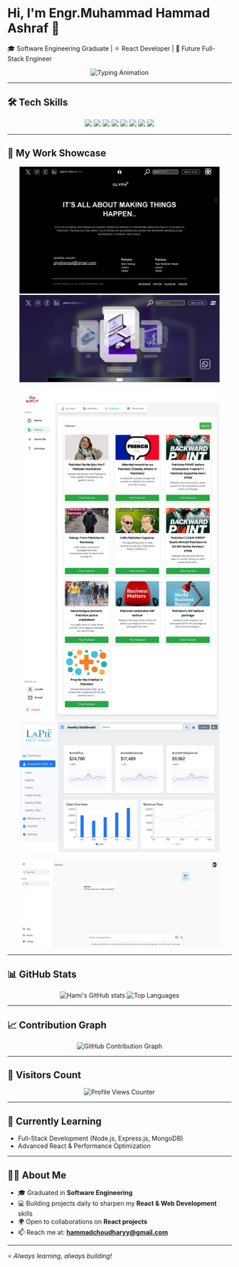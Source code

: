 # Hi, I'm Engr.Muhammad Hammad Ashraf 👋

🎓 Software Engineering Graduate | ⚛️ React Developer | 🚀 Future Full-Stack Engineer

<p align="center">
  <img src="https://readme-typing-svg.herokuapp.com?font=Fira+Code&size=22&duration=3000&pause=1000&color=00F7FF&center=true&vCenter=true&width=500&lines=React+Developer;Software+Engineering+Graduate;Frontend+Enthusiast;Future+Full+Stack+Engineer" alt="Typing Animation" />
</p>

---

## 🛠️ Tech Skills

<p align="center">
  <img src="https://img.shields.io/badge/HTML5-E34F26?style=for-the-badge&logo=html5&logoColor=white" />
  <img src="https://img.shields.io/badge/CSS3-1572B6?style=for-the-badge&logo=css3&logoColor=white" />
  <img src="https://img.shields.io/badge/Bootstrap-563D7C?style=for-the-badge&logo=bootstrap&logoColor=white" />
  <img src="https://img.shields.io/badge/Tailwind_CSS-38B2AC?style=for-the-badge&logo=tailwind-css&logoColor=white" />
  <img src="https://img.shields.io/badge/JavaScript-F7DF1E?style=for-the-badge&logo=javascript&logoColor=black" />
  <img src="https://img.shields.io/badge/React-20232A?style=for-the-badge&logo=react&logoColor=61DAFB" />
  <img src="https://img.shields.io/badge/Git-F05032?style=for-the-badge&logo=git&logoColor=white" />
  <img src="https://img.shields.io/badge/GitHub-181717?style=for-the-badge&logo=github&logoColor=white" />
</p>

---

## 📸 My Work Showcase

<p align="center">
  <img src="./screenshot1.png" width="450" />
  <img src="./screenshot2.png" width="450" />
</p>
<p align="center">
  
  <img src="./screenshot3.png" width="450" />
  <img src="./screenshot4.png" width="450" />
</p>
<p align="center">
  <img src="./screenshot5.png" width="450" />
</p>

---

## 📊 GitHub Stats

<p align="center">
  <img src="https://github-readme-stats.vercel.app/api?username=F20RSEEN1M01023H&show_icons=true&theme=tokyonight" alt="Hami's GitHub stats" height="160"/>
  <img src="https://github-readme-stats.vercel.app/api/top-langs/?username=F20RSEEN1M01023H&layout=compact&theme=tokyonight" alt="Top Languages" height="160"/>
</p>

---

## 📈 Contribution Graph

<p align="center">
  <img src="https://github-readme-activity-graph.vercel.app/graph?username=F20RSEEN1M01023H&theme=tokyo-night&hide_border=true" alt="GitHub Contribution Graph" />
</p>

---

## 👀 Visitors Count

<p align="center">
  <img src="https://komarev.com/ghpvc/?username=F20RSEEN1M01023H&label=Profile+Views&color=blue&style=flat" alt="Profile Views Counter" />
</p>

---

## 🌱 Currently Learning

- Full-Stack Development (Node.js, Express.js, MongoDB)
- Advanced React & Performance Optimization

---

## 👨‍💻 About Me

- 🎓 Graduated in **Software Engineering**
- 💻 Building projects daily to sharpen my **React & Web Development** skills
- 🌍 Open to collaborations on **React projects**
- 📫 Reach me at: **hammadchoudharyy@gmail.com**

---

⭐ _Always learning, always building!_
